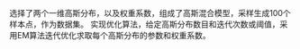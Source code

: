 选择了两个一维高斯分布，以及权重系数，组成了高斯混合模型，采样生成100个样本点，作为数据集。
实现优化算法，给定高斯分布数目和迭代次数或阈值，采用EM算法迭代优化求取每个高斯分布的参数和权重系数。
